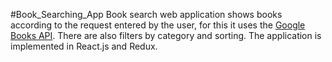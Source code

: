 #Book_Searching_App
Book search web application shows books according to the request entered by the user, for this it uses the [Google Books API](https://developers.google.com/books). There are also filters by category and sorting. The application is implemented in React.js and Redux.</br>
